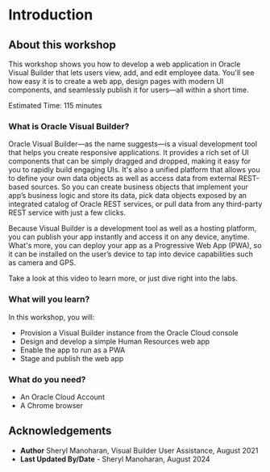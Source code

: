 # Introduction

## About this workshop

This workshop shows you how to develop a web application in Oracle Visual Builder that lets users view, add, and edit employee data. You'll see how easy it is to create a web app, design pages with modern UI components, and seamlessly publish it for users—all within a short time.

Estimated Time: 115 minutes

### What is Oracle Visual Builder?

Oracle Visual Builder—as the name suggests—is a visual development tool that helps you create responsive applications. It provides a rich set of UI components that can be simply dragged and dropped, making it easy for you to rapidly build engaging UIs. It's also a unified platform that allows you to define your own data objects as well as access data from external REST-based sources. So you can create business objects that implement your app’s business logic and store its data, pick data objects exposed by an integrated catalog of Oracle REST services, or pull data from any third-party REST service with just a few clicks.

Because Visual Builder is a development tool as well as a hosting platform, you can publish your app instantly and access it on any device, anytime. What's more, you can deploy your app as a Progressive Web App (PWA), so it can be installed on the user’s device to tap into device capabilities such as camera and GPS.

Take a look at this video to learn more, or just dive right into the labs.

  [](youtube:Z-b0ayPRhwY)

### What will you learn?

In this workshop, you will:

- Provision a Visual Builder instance from the Oracle Cloud console
- Design and develop a simple Human Resources web app
- Enable the app to run as a PWA
- Stage and publish the web app

### What do you need?

- An Oracle Cloud Account
- A Chrome browser

## Acknowledgements

- **Author** Sheryl Manoharan, Visual Builder User Assistance, August 2021
- **Last Updated By/Date** - Sheryl Manoharan, August 2024
